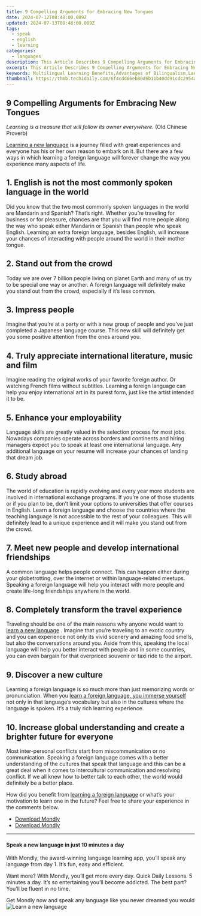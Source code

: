 ```yaml
---
title: 9 Compelling Arguments for Embracing New Tongues
date: 2024-07-12T08:48:00.089Z
updated: 2024-07-13T08:48:00.089Z
tags:
  - speak
  - english
  - learning
categories:
  - languages
description: This Article Describes 9 Compelling Arguments for Embracing New Tongues
excerpt: This Article Describes 9 Compelling Arguments for Embracing New Tongues
keywords: Multilingual Learning Benefits,Advantages of Bilingualism,Language Acquisition Motivation,Multilingual Advantages in Globalization,Cognitive Benefits of Learning Languages,Overcoming Language Barriers,Cultural Enrichment Through Language Learning
thumbnail: https://thmb.techidaily.com/6f4cdd66eb80d6b11b40dd91cdc2954ad9c9332b667ceffd517edd2d97f1e6e4.png
---
```


## 9 Compelling Arguments for Embracing New Tongues

_Learning is a treasure that will follow its owner everywhere._ (Old Chinese Proverb)

[Learning a new language](https://adjt.mondly.com/5ixfg4k?campaign=blog-post-id-10&fallback=https%3A%2F%2Fapp.mondly.com%3Futm%5Fmedium%3Dblog%5Fblog-post-id-10%26utm%5Fsource%3Dblog-post-id-10&redirect%5Fmacos=https%3A%2F%2Fapp.mondly.com%3Futm%5Fmedium%3Dblog%5Fblog-post-id-10%26utm%5Fsource%3Dblog-post-id-10&redirect%5Fandroid=https%3A%2F%2Fplay.google.com%2Fstore%2Fapps%2Fdetails%3Fid%3Dcom.atistudios.mondly.languages%3Futm%5Fmedium%3Dblog%5Fblog-post-id-10%26utm%5Fsource%3Dblog-post-id-10&redirect%5Fios=https%3A%2F%2Fapps.apple.com%2Fapp%2Fapple-store%2Fid987873536%3Fpt%3D78954800%26ct%3Dblog-post-id-10%26mt%3D8) is a journey filled with great experiences and everyone has his or her own reason to embark on it. But there are a few ways in which learning a foreign language will forever change the way you experience many aspects of life.

## 1\. English is not the most commonly spoken language in the world

 Did you know that the two most commonly spoken languages in the world are Mandarin and Spanish? That’s right. Whether you’re traveling for business or for pleasure, chances are that you will find more people along the way who speak either Mandarin or Spanish than people who speak English. Learning an extra foreign language, besides English, will increase your chances of interacting with people around the world in their mother tongue.

## 2\. Stand out from the crowd

 Today we are over 7 billion people living on planet Earth and many of us try to be special one way or another. A foreign language will definitely make you stand out from the crowd, especially if it’s less common.

## 3\. Impress people

 Imagine that you’re at a party or with a new group of people and you’ve just completed a Japanese language course. This new skill will definitely get you some positive attention from the ones around you.

## 4\. Truly appreciate international literature, music and film

 Imagine reading the original works of your favorite foreign author. Or watching French films without subtitles. Learning a foreign language can help you enjoy international art in its purest form, just like the artist intended it to be.

## 5\. Enhance your employability

 Language skills are greatly valued in the selection process for most jobs. Nowadays companies operate across borders and continents and hiring managers expect you to speak at least one international language. Any additional language on your resume will increase your chances of landing that dream job.

## 6\. Study abroad

 The world of education is rapidly evolving and every year more students are involved in international exchange programs. If you’re one of those students or if you plan to be, don’t limit your options to universities that offer courses in English. Learn a foreign language and choose the countries where the teaching language is not accessible to the rest of your colleagues. This will definitely lead to a unique experience and it will make you stand out from the crowd.

## 7\. Meet new people and develop international friendships

 A common language helps people connect. This can happen either during your globetrotting, over the internet or within language-related meetups. Speaking a foreign language will help you interact with more people and create life-long friendships anywhere in the world.

## 8\. Completely transform the travel experience

 Traveling should be one of the main reasons why anyone would want to [learn a new language](https://shop.mondly.com/affiliate.php?ACCOUNT=ATISTUDI&AFFILIATE=108875&PATH=https://www.mondly.com?AFFILIATE=108875) . Imagine that you’re traveling to an exotic country and you can experience not only its vivid scenery and amazing food smells, but also the conversations around you. Aside from this, speaking the local language will help you better interact with people and in some countries, you can even bargain for that overpriced souvenir or taxi ride to the airport.

## 9\. Discover a new culture

 Learning a foreign language is so much more than just memorizing words or pronunciation. When you [learn a foreign language, you immerse yourself](https://shop.mondly.com/affiliate.php?ACCOUNT=ATISTUDI&AFFILIATE=108875&PATH=https://www.mondly.com?AFFILIATE=108875) not only in that language’s vocabulary but also in the cultures where the language is spoken. It’s a truly rich learning experience.

## 10\. Increase global understanding and create a brighter future for everyone

 Most inter-personal conflicts start from miscommunication or no communication. Speaking a foreign language comes with a better understanding of the cultures that speak that language and this can be a great deal when it comes to intercultural communication and resolving conflict. If we all knew how to better talk to each other, the world would definitely be a better place.

 How did you benefit from [learning a foreign language](https://androidappsforme.com/mondly-languages-app-review/) or what’s your motivation to learn one in the future? Feel free to share your experience in the comments below.

* [Download Mondly](https://www.facebook.com/sharer/sharer.php?u=https%3A%2F%2Fwww.mondly.com%2Fblog%2F10-reasons-why-learning-a-foreign-language-will-change-your-life-forever%2F&t=10+Reasons+Why+Learning+A+Foreign+Language+Will+Change+Your+Life+Forever "Share on Facebook")
* [Download Mondly](https://shop.mondly.com/affiliate.php?ACCOUNT=ATISTUDI&AFFILIATE=108875&PATH=https://www.mondly.com?AFFILIATE=108875)

---

#### Speak a new language in just 10 minutes a day

 With Mondly, the award-winning language learning app, you’ll speak any language from day 1\. It’s fun, easy and efficient.

 Want more? With Mondly, you’ll get more every day. Quick Daily Lessons. 5 minutes a day. It’s so entertaining you’ll become addicted. The best part? You’ll be fluent in no time.

Get Mondly now and speak any language like you never dreamed you would ![Learn a new language](https://adjt.mondly.com/5ixfg4k?campaign=blog-post-id-10&fallback=https%3A%2F%2Fapp.mondly.com%3Futm%5Fmedium%3Dblog%5Fblog-post-id-10%26utm%5Fsource%3Dblog-post-id-10&redirect%5Fmacos=https%3A%2F%2Fapp.mondly.com%3Futm%5Fmedium%3Dblog%5Fblog-post-id-10%26utm%5Fsource%3Dblog-post-id-10&redirect%5Fandroid=https%3A%2F%2Fplay.google.com%2Fstore%2Fapps%2Fdetails%3Fid%3Dcom.atistudios.mondly.languages%3Futm%5Fmedium%3Dblog%5Fblog-post-id-10%26utm%5Fsource%3Dblog-post-id-10&redirect%5Fios=https%3A%2F%2Fapps.apple.com%2Fapp%2Fapple-store%2Fid987873536%3Fpt%3D78954800%26ct%3Dblog-post-id-10%26mt%3D8 "Learn a new language")

<ins class="adsbygoogle"
     style="display:block"
     data-ad-format="autorelaxed"
     data-ad-client="ca-pub-7571918770474297"
     data-ad-slot="1223367746"></ins>



<ins class="adsbygoogle"
     style="display:block"
     data-ad-client="ca-pub-7571918770474297"
     data-ad-slot="8358498916"
     data-ad-format="auto"
     data-full-width-responsive="true"></ins>




